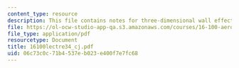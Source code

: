 ```yaml
---
content_type: resource
description: This file contains notes for three-dimensional wall effects.
file: https://ol-ocw-studio-app-qa.s3.amazonaws.com/courses/16-100-aerodynamics-fall-2005/06c73c0c71b4537eb023e400f7e7fc68_16100lectre34_cj.pdf
file_type: application/pdf
resourcetype: Document
title: 16100lectre34_cj.pdf
uid: 06c73c0c-71b4-537e-b023-e400f7e7fc68
---
```

